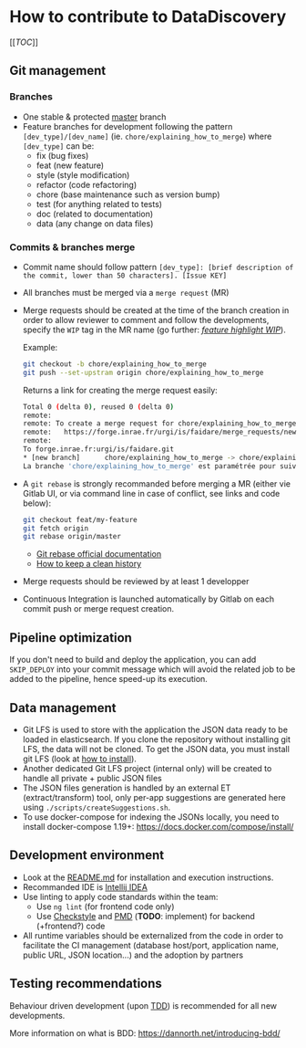 # How to contribute to DataDiscovery

[[_TOC_]]

## Git management

### Branches

- One stable & protected [master](/) branch
- Feature branches for development following the pattern `[dev_type]/[dev_name]` (ie. `chore/explaining_how_to_merge`) where `[dev_type]` can be:
  - fix (bug fixes)
  - feat (new feature)
  - style (style modification)
  - refactor (code refactoring)
  - chore (base maintenance such as version bump)
  - test (for anything related to tests)
  - doc (related to documentation)
  - data (any change on data files)

### Commits & branches merge

- Commit name should follow pattern `[dev_type]: [brief description of the commit, lower than 50 characters]. [Issue KEY]`
- All branches must be merged via a `merge request` (MR)
- Merge requests should be created at the time of the branch creation in order to allow reviewer to comment and follow the developments, specify the `WIP` tag in the MR name (go further: *[feature highlight WIP](https://about.gitlab.com/2016/01/08/feature-highlight-wip/)*).  

    Example:

    ```sh
    git checkout -b chore/explaining_how_to_merge
    git push --set-upstram origin chore/explaining_how_to_merge
    ```

    Returns a link for creating the merge request easily: 

    ```sh
    Total 0 (delta 0), reused 0 (delta 0)
    remote:
    remote: To create a merge request for chore/explaining_how_to_merge, visit:
    remote:   https://forge.inrae.fr/urgi/is/faidare/merge_requests/new?merge_request%5Bsource_branch%5D=chore/explaining_how_to_merge
    remote:
    To forge.inrae.fr:urgi/is/faidare.git
    * [new branch]      chore/explaining_how_to_merge -> chore/explaining_how_to_merge
    La branche 'chore/explaining_how_to_merge' est paramétrée pour suivre la branche distante 'chore/explaining_how_to_merge' depuis 'origin'.
    ```

- A `git rebase` is strongly recommanded before merging a MR (either vie Gitlab UI, or via command line in case of conflict, see links and code below):

  ```sh
  git checkout feat/my-feature
  git fetch origin
  git rebase origin/master
  ```

  - [Git rebase official documentation](https://git-scm.com/book/en/v2/Git-Branching-Rebasing)
  - [How to keep a clean history](https://about.gitlab.com/2018/06/07/keeping-git-commit-history-clean/)
- Merge requests should be reviewed by at least 1 developper
- Continuous Integration is launched automatically by Gitlab on each commit push or merge request creation.

## Pipeline optimization

If you don't need to build and deploy the application, you can add `SKIP_DEPLOY` into your commit message which will avoid the related job to be added to the pipeline, hence speed-up its execution.

## Data management

- Git LFS is used to store with the application the JSON data ready to be loaded in elasticsearch. If you clone the repository without installing git LFS, the data will not be cloned. To get the JSON data, you must install git LFS (look at [how to install](https://git-lfs.github.com/)).
- Another dedicated Git LFS project (internal only) will be created to handle all private + public JSON files
- The JSON files generation is handled by an external ET (extract/transform) tool, only per-app suggestions are generated here using `./scripts/createSuggestions.sh`.
- To use docker-compose for indexing the JSONs locally, you need to install docker-compose 1.19+: <https://docs.docker.com/compose/install/>

## Development environment

- Look at the [README.md](README.md) for installation and execution instructions.
- Recommanded IDE is [Intellij IDEA](https://www.jetbrains.com/idea/)
- Use linting to apply code standards within the team:
  - Use `ng lint` (for frontend code only)
  - Use [Checkstyle](https://checkstyle.org/) and [PMD](https://pmd.github.io/) (**TODO**: implement) for backend (+frontend?) code
- All runtime variables should be externalized from the code in order to facilitate the CI management (database host/port, application name, public URL, JSON location...) and the adoption by partners

## Testing recommendations

Behaviour driven development (upon [TDD](https://dannorth.net/2012/05/31/bdd-is-like-tdd-if/)) is recommended for all new developments.

More information on what is BDD: <https://dannorth.net/introducing-bdd/>
